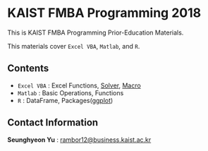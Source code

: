 # KAIST FMBA Programming 2018
This is KAIST FMBA Programming Prior-Education Materials.

This materials cover `Excel VBA`, `Matlab`, and `R`.

## Contents

* `Excel VBA` : Excel Functions, [Solver](http://www.excel-easy.com/data-analysis/solver.html), [Macro](http://www.excel-easy.com/vba/create-a-macro.html)
* `Matlab` : Basic Operations, Functions
* `R` : DataFrame, Packages([ggplot](http://ggplot.yhathq.com/))

## Contact Information

**Seunghyeon Yu** : rambor12@business.kaist.ac.kr